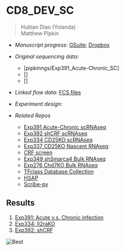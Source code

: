 # CD8_DEV_SC

> Huitian Diao (Yolanda)<br/>
> Matthew Pipkin

- *Manuscript progress*: [GSuite](https://drive.google.com/drive/folders/1lQkHaRpWIaQ0S_ir95EF-ODGVYXxwww4?usp=sharing); [Dropbox](https://www.dropbox.com/sh/lrswxf2msgenqcj/AADE3R-FuQcxOk59wkrtzQ5Ja?dl=0)
- *Original sequencing data*: 
  - [pipkinngs/Exp391_Acute-Chronic_SC]
  - []
  - []
- *Linked flow data*: [FCS files](https://drive.google.com/open?id=1-dELlhTREXr1Opehsvfqiok8N6dYf9OD)
- *Experiment design*:

- *Related Repos*
    - [Exp391 Acute-Chronic scRNAseq](https://github.com/Yolanda-HT/Exp391_Acute-Chronic_SC)
    - [Exp392 shCRF scRNAseq](https://github.com/Yolanda-HT/Exp392_shCRF_SC)
    - [Exp334 CD25KO scRNAseq](https://github.com/Yolanda-HT/Exp334CD25KOSc)
    - [Exp337 CD25KO Nascent RNAseq](https://github.com/Yolanda-HT/Exp337CD25KONascent)
    - [CRF screen](https://github.com/ScrippsPipkinLab/CRF_Screen)
    - [Exp349 shSmarca4 Bulk RNAseq](https://github.com/Yolanda-HT/Exp349_shBrg1_RNAseq)
    - [Exp276 Chd7KO Bulk RNAseq](https://github.com/Yolanda-HT/Exp276_Chd7KO_RNAseq)
    - [TFclass Database Collection](https://github.com/Yolanda-HT/TFclassDataCollection)
    - [HSAP](https://github.com/Yolanda-HT/HSAP)
    - [Scribe-py](https://github.com/Yolanda-HT/Scribe-py)

## Results
1. [Exp391: Acute v.s. Chronic infection](0_Acute-Chronic/0_Acute-Chronic.md)
2. [Exp334: Il2raKO]()
3. [Exp392: shCRF]()

![Best](https://www.researchgate.net/profile/Michael_Dustin/publication/279840489/figure/fig1/AS:409936333950985@1474747847703/Gene-expression-profiles-associated-with-the-activation-and-memory-formation-of-CD8-T.png)
